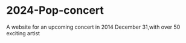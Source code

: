 # 2024-Pop-concert
A website for an upcoming concert in 2014 December 31,with over 50 exciting artist

